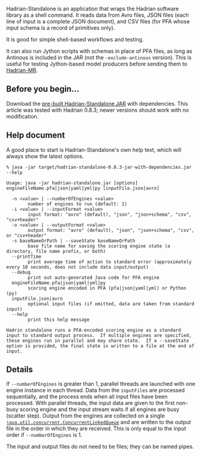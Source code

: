Hadrian-Standalone is an application that wraps the Hadrian software library as a shell command. It reads data from Avro files, JSON files (each line of input is a complete JSON document), and CSV files (for PFA whose input schema is a record of primitives only).

It is good for simple shell-based workflows and testing.

It can also run Jython scripts with schemas in place of PFA files, as long as Antinous is included in the JAR (not the `-exclude-antinous` version). This is useful for testing Jython-based model producers before sending them to [Hadrian-MR](Hadrian-MR).

## Before you begin...

Download the [pre-built Hadrian-Standalone JAR](Installation#case-2-you-want-to-use-pre-built-jar-files-for-one-of-the-hadrian-containers) with dependencies. This article was tested with Hadrian 0.8.3; newer versions should work with no modification.

## Help document

A good place to start is Hadrian-Standalone's own help text, which will always show the latest options.

```
% java -jar target/hadrian-standalone-0.8.3-jar-with-dependencies.jar --help
 
Usage: java -jar hadrian-standalone.jar [options] engineFileName.pfa|json|yaml|yml|py [inputFile.json|avro]

  -n <value> | --numberOfEngines <value>
        number of engines to run (default: 1)
  -i <value> | --inputFormat <value>
        input format: "avro" (default), "json", "json+schema", "csv", "csv+header"
  -o <value> | --outputFormat <value>
        output format: "avro" (default), "json", "json+schema", "csv", or "csv+header"
  -s baseNameOrPath | --saveState baseNameOrPath
        base file name for saving the scoring engine state (a directory, file name prefix, or both)
  --printTime
        print average time of action to standard error (approximately every 10 seconds, does not include data input/output)
  --debug
        print out auto-generated Java code for PFA engine
  engineFileName.pfa|json|yaml|yml|py
        scoring engine encoded in PFA (pfa|json|yaml|yml) or Python (py)
  inputFile.json|avro
        optional input files (if omitted, data are taken from standard input)
  --help
        print this help message

Hadrin standalone runs a PFA-encoded scoring engine as a standard
input to standard output process.  If multiple engines are specified,
these engines run in parallel and may share state.  If a --saveState
option is provided, the final state is written to a file at the end of
input.
```

## Details

If `--numberOfEngines` is greater than 1, parallel threads are launched with one engine instance in each thread. Data from the `inputFiles` are processed sequentially, and the process ends when all input files have been processed. With parallel threads, the input data are given to the first non-busy scoring engine and the input stream waits if all engines are busy (scatter step). Output from the engines are collected on a single [`java.util.concurrent.ConcurrentLinkedQueue`](https://docs.oracle.com/javase/7/docs/api/java/util/concurrent/ConcurrentLinkedQueue.html) and are written to the output file in the order in which they are received. This is only equal to the input order if `--numberOfEngines` is 1.

The input and output files do not need to be files; they can be named pipes.
